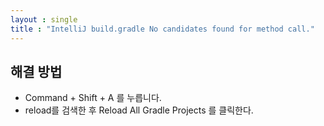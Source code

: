 ```yaml
---
layout : single
title : "IntelliJ build.gradle No candidates found for method call."
---
```


## 해결 방법
- Command + Shift + A 를 누릅니다.
- reload를 검색한 후 Reload All Gradle Projects 를 클릭한다.